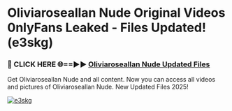 # Oliviaroseallan Nude Original Videos 0nlyFans Leaked - Files Updated! (e3skg)

<h3>🔴 CLICK HERE 🌐==►► <a href="https://tinyurl.com/4mcuefdz" rel="nofollow">Oliviaroseallan Nude Updated Files</a></h3>

Get Oliviaroseallan Nude and all content. Now you can access all videos and pictures of Oliviaroseallan Nude. New Updated Files 2025!

[![e3skg](https://i.imgur.com/StAQSOY.gif)](https://tinyurl.com/4mcuefdz)
